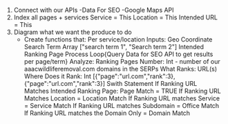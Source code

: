1. Connect with our APIs
    -Data For SEO
    -Google Maps API
2. Index all pages + services
    Service = This
    Location = This
    Intended URL = This
2. Diagram what we want the produce to do
    - Create functions that:
        Per service/location
        Inputs:
            Geo Coordinate
            Search Term Array ["search term 1", "Search term 2"]
            Intended Ranking Page
        Process
            Loop{Query Data for SEO API to get results per page/term}
            Analyze:
                Ranking Pages Number: Int - number of our aaacwildliferemoval.com domains in the SERPs
                What Ranks: URL(s)
                Where Does it Rank: Int
                [{"page":"url.com","rank":3},{"page":"url.com","rank":3}]
            Swith Statement
                If Ranking URL Matches Intended Ranking Page: Page Match = TRUE
                If Ranking URL Matches Location = Location Match
                If Ranking URL matches Service = Service Match
                If Ranking URL matches Subdomain = Office Match
                If Ranking URL matches the Domain Only = Domain Match


